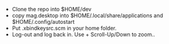 * Clone the repo into $HOME/dev
* copy mag.desktop into $HOME/.local/share/applications and $HOME/.config/autostart
* Put .xbindkeysrc.scm in your home folder.
* Log-out and log back in. Use <Shift> + Scroll-Up/Down to zoom..
